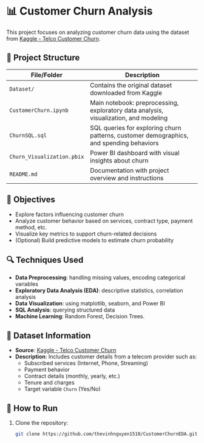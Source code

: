 # 📊 Customer Churn Analysis

This project focuses on analyzing customer churn data using the dataset from [Kaggle - Telco Customer Churn](https://www.kaggle.com/datasets/blastchar/telco-customer-churn).

## 📁 Project Structure

| File/Folder | Description |
|-------------|-------------|
| `Dataset/` | Contains the original dataset downloaded from Kaggle |
| `CustomerChurn.ipynb` | Main notebook: preprocessing, exploratory data analysis, visualization, and modeling |
| `ChurnSQL.sql` | SQL queries for exploring churn patterns, customer demographics, and spending behaviors |
| `Churn_Visualization.pbix` | Power BI dashboard with visual insights about churn |
| `README.md` | Documentation with project overview and instructions |

## 🧠 Objectives

- Explore factors influencing customer churn
- Analyze customer behavior based on services, contract type, payment method, etc.
- Visualize key metrics to support churn-related decisions
- (Optional) Build predictive models to estimate churn probability

## 🔍 Techniques Used

- **Data Preprocessing**: handling missing values, encoding categorical variables
- **Exploratory Data Analysis (EDA)**: descriptive statistics, correlation analysis
- **Data Visualization**: using matplotlib, seaborn, and Power BI
- **SQL Analysis**: querying structured data
- **Machine Learning**: Random Forest, Decision Trees.

## 📌 Dataset Information

- **Source**: [Kaggle - Telco Customer Churn](https://www.kaggle.com/datasets/blastchar/telco-customer-churn)
- **Description**: Includes customer details from a telecom provider such as:
  - Subscribed services (Internet, Phone, Streaming)
  - Payment behavior
  - Contract details (monthly, yearly, etc.)
  - Tenure and charges
  - Target variable `Churn` (Yes/No)

## 🚀 How to Run

1. Clone the repository:
   ```bash
   git clone https://github.com/thevinhnguyen1510/CustomerChurnEDA.git
